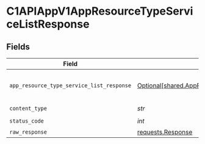 # C1APIAppV1AppResourceTypeServiceListResponse


## Fields

| Field                                                                                                            | Type                                                                                                             | Required                                                                                                         | Description                                                                                                      |
| ---------------------------------------------------------------------------------------------------------------- | ---------------------------------------------------------------------------------------------------------------- | ---------------------------------------------------------------------------------------------------------------- | ---------------------------------------------------------------------------------------------------------------- |
| `app_resource_type_service_list_response`                                                                        | [Optional[shared.AppResourceTypeServiceListResponse]](../../models/shared/appresourcetypeservicelistresponse.md) | :heavy_minus_sign:                                                                                               | The AppResourceTypeServiceListResponse message contains a list of results and a nextPageToken if applicable.     |
| `content_type`                                                                                                   | *str*                                                                                                            | :heavy_check_mark:                                                                                               | N/A                                                                                                              |
| `status_code`                                                                                                    | *int*                                                                                                            | :heavy_check_mark:                                                                                               | N/A                                                                                                              |
| `raw_response`                                                                                                   | [requests.Response](https://requests.readthedocs.io/en/latest/api/#requests.Response)                            | :heavy_minus_sign:                                                                                               | N/A                                                                                                              |
